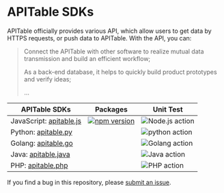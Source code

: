 # APITable SDKs
APITable officially provides various API, which allow users to get data by HTTPS requests, or push data to APITable.
With the API, you can:
>Connect the APITable with other software to realize mutual data transmission and build an efficient workflow;
>
>As a back-end database, it helps to quickly build product prototypes and verify ideas;
>
>...

| APITable SDKs                                                                                 | Packages                                                                                                          | Unit Test                                                                                               |
| --------------------------------------------------------------------------------------------- | ----------------------------------------------------------------------------------------------------------------- | ------------------------------------------------------------------------------------------------------- |
| JavaScript: [apitable.js](https://github.com/apitable/apitable-sdks/tree/develop/apitable.js) | [![npm version](https://img.shields.io/npm/v/apitable?style=flat-square)](https://www.npmjs.com/package/apitable) | ![Node.js action](https://github.com/apitable/apitable-sdks/actions/workflows/js-codecov.yml/badge.svg) |
| Python: [apitable.py](https://github.com/apitable/apitable-sdks/tree/develop/apitable.py)     |                                                                                                                   | ![python action](https://github.com/apitable/apitable-sdks/actions/workflows/py-test.yml/badge.svg)     |
| Golang: [apitable.go](https://github.com/apitable/apitable-sdks/tree/develop/apitable.go)     |                                                                                                                   | ![Golang action](https://github.com/apitable/apitable-sdks/actions/workflows/go.yml/badge.svg)          |
| Java: [apitable.java](https://github.com/apitable/apitable-sdks/tree/develop/apitable.java)   |                                                                                                                   | ![Java action](https://github.com/apitable/apitable-sdks/actions/workflows/java-test.yml/badge.svg)     |
| PHP: [apitable.php](https://github.com/apitable/apitable-sdks/tree/develop/apitable.php)      |                                                                                                                   | ![PHP action](https://github.com/apitable/apitable-sdks/actions/workflows/php-test.yml/badge.svg)       |

If you find a bug in this repository, please [submit an issue](https://github.com/apitable/apitable-sdks/issues).
